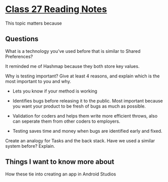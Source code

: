 # [Class 27 Reading Notes](https://github.com/snur206/reading-notes/blob/main/401/class27notes.md)

This topic matters because 

## Questions

What is a technology you’ve used before that is similar to Shared Preferences?

It reminded me of Hashmap because they both store key values.

Why is testing important? Give at least 4 reasons, and explain which is the most important to you and why.

- Lets you know if your method is working

- Identifies bugs before releasing it to the public. Most important because you want your product to be fresh of bugs as much as possible.

- Validation for coders and helps them write more efficient throws, also can seperate them from other coders to employers.

- Testing saves time and money when bugs are identified early and fixed.

Create an analogy for Tasks and the back stack. Have we used a similar system before? Explain.


## Things I want to know more about

How these tie into creating an app in Android Studios
